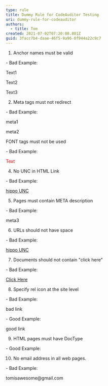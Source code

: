 ```yaml
---
type: rule
title: Dummy Rule for CodeAuditor Testing
uri: dummy-rule-for-codeauditor
authors:
  - title: Tom
created: 2021-07-02T07:20:08.801Z
guid: 3facc7b4-daae-46f5-9a96-0f944a22c9c7
---
```

1. Anchor names must be valid

\- Bad Example:

<a name="#Anchor">Text1</a>

<a name="123Anchor">Text2</a>

<a name="This Is Anchor">Text3</a>

2. Meta tags must not redirect

\- Bad Example:

<meta http-equiv="refresh" content="5">meta1</meta>

<meta name="description" content="...">meta2</meta>

FONT tags must not be used

\- Bad Example:

<font color="red">Text</font>

4. No UNC in HTML Link

\- Bad Example:

<a href="\\hippo\ssw\">hippo UNC</a>

5. Pages must contain META description

\- Bad Example:

<meta content="The Sydney Morning Herald - News online - News">meta3</meta>

6. URLs should not have space

\- Bad Example:

<a href="https://www.ssw.com.au/rules/how to get better at coding">hippo UNC</a>

7. Documents should not contain "click here"

\- Bad Example:

<a href="https://www.google.com/?client=safari">Click Here</a>

8. Specify rel icon at the site level

\- Bad Example:

<link rel="blahblah" href="/images/favicon.ico" type="image/x-icon">bad link</link>

\- Good Example:

<head>

<title>Page Title</title>

<link rel="icon" href="/images/favicon.ico" type="image/x-icon">good link</link>

</head>

9. HTML pages must have DocType

\- Good Example:

<!DOCTYPE>

10. No email address in all web pages.

\- Bad Example:

<p>tomisawesome@gmail.com</p>